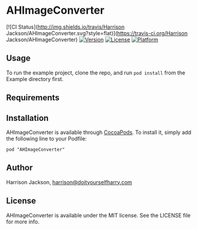 # AHImageConverter

[![CI Status](http://img.shields.io/travis/Harrison Jackson/AHImageConverter.svg?style=flat)](https://travis-ci.org/Harrison Jackson/AHImageConverter)
[![Version](https://img.shields.io/cocoapods/v/AHImageConverter.svg?style=flat)](http://cocoadocs.org/docsets/AHImageConverter)
[![License](https://img.shields.io/cocoapods/l/AHImageConverter.svg?style=flat)](http://cocoadocs.org/docsets/AHImageConverter)
[![Platform](https://img.shields.io/cocoapods/p/AHImageConverter.svg?style=flat)](http://cocoadocs.org/docsets/AHImageConverter)

## Usage

To run the example project, clone the repo, and run `pod install` from the Example directory first.

## Requirements

## Installation

AHImageConverter is available through [CocoaPods](http://cocoapods.org). To install
it, simply add the following line to your Podfile:

    pod "AHImageConverter"

## Author

Harrison Jackson, harrison@doityourselfharry.com

## License

AHImageConverter is available under the MIT license. See the LICENSE file for more info.

